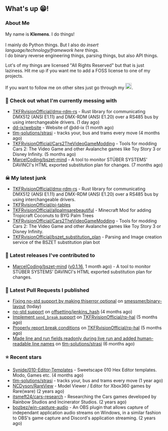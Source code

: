 ## What's up 😁!




### About Me

My name is **Klemens**. I do things!
<br><br>
I mainly do Python things. But I also do *insert language/technology/framework here* things.
<br>
I do binary reverse engineering things, parsing things, but also API things.

Lot's of my things are licensed "All Rights Reserved" but that is just laziness. Hit me up if you want me to add a FOSS license to one of my projects.

If you want to follow me on other sites just go through my [<img alt="linktree" width="20px" src="https://res.cloudinary.com/crunchbase-production/image/upload/c_lpad,f_auto,q_auto:eco,dpr_1/h90nveymaytblh5fldz8" />](https://linktr.ee/tkfrvision).

### 🥴 Check out what I'm currently messing with

- [TKFRvisionOfficial/dmx-rdm-rs](https://github.com/TKFRvisionOfficial/dmx-rdm-rs) - Rust library for communicating DMX512 (ANSI E1.11) and DMX-RDM (ANSI E1.20) over a RS485 bus by using interchangeable drivers. (1 day ago)
- [dd-ix/website](https://github.com/dd-ix/website) - Website of @dd-ix (1 month ago)
- [tlm-solutions/strasi](https://github.com/tlm-solutions/strasi) - tracks your, bus and trams every move (4 months ago)
- [TKFRvisionOfficial/Cars2TheVideoGameModding](https://github.com/TKFRvisionOfficial/Cars2TheVideoGameModding) - Tools for modding Cars 2: The Video Game and other Avalanche games like Toy Story 3 or Disney Infinity. (5 months ago)
- [MarcelCoding/bszet-mind](https://github.com/MarcelCoding/bszet-mind) - A tool to monitor STÜBER SYSTEMS&#39; DAVINCI&#39;s HTML exported substitution plan for changes. (7 months ago)

### ☠ My latest junk

- [TKFRvisionOfficial/dmx-rdm-rs](https://github.com/TKFRvisionOfficial/dmx-rdm-rs) - Rust library for communicating DMX512 (ANSI E1.11) and DMX-RDM (ANSI E1.20) over a RS485 bus by using interchangeable drivers.
- [TKFRvisionOfficial/pi-tables](https://github.com/TKFRvisionOfficial/pi-tables)
- [TKFRvisionOfficial/allpalmsarebeautiful](https://github.com/TKFRvisionOfficial/allpalmsarebeautiful) - Minecraft Mod for adding Tropicraft Coconuts to BYG Palm Trees
- [TKFRvisionOfficial/Cars2TheVideoGameModding](https://github.com/TKFRvisionOfficial/Cars2TheVideoGameModding) - Tools for modding Cars 2: The Video Game and other Avalanche games like Toy Story 3 or Disney Infinity.
- [TKFRvisionOfficial/bszet_substitution_plan](https://github.com/TKFRvisionOfficial/bszet_substitution_plan) - Parsing and Image creation service of the BSZET substitution plan bot

### 🔭 Latest releases I've contributed to

- [MarcelCoding/bszet-mind](https://github.com/MarcelCoding/bszet-mind) ([v0.1.16](https://github.com/MarcelCoding/bszet-mind/releases/tag/v0.1.16), 1 month ago) - A tool to monitor STÜBER SYSTEMS&#39; DAVINCI&#39;s HTML exported substitution plan for changes.

### 🔨 Latest Pull Requests I published

- [Fixing no-std support by making thiserror optional](https://github.com/smessmer/binary-layout/pull/28) on [smessmer/binary-layout](https://github.com/smessmer/binary-layout) (today)
- [no-std support](https://github.com/offsetting/jenkins_hash/pull/2) on [offsetting/jenkins_hash](https://github.com/offsetting/jenkins_hash) (4 months ago)
- [Implement `send_break` support](https://github.com/TKFRvisionOfficial/rp-hal/pull/2) on [TKFRvisionOfficial/rp-hal](https://github.com/TKFRvisionOfficial/rp-hal) (5 months ago)
- [Properly report break conditions](https://github.com/TKFRvisionOfficial/rp-hal/pull/1) on [TKFRvisionOfficial/rp-hal](https://github.com/TKFRvisionOfficial/rp-hal) (5 months ago)
- [Made line and run fields readonly during live run and added human-readable line names](https://github.com/tlm-solutions/strasi/pull/24) on [tlm-solutions/strasi](https://github.com/tlm-solutions/strasi) (6 months ago)

### ⭐ Recent stars

- [Synide/010-Editor-Templates](https://github.com/Synide/010-Editor-Templates) - Sweetscape 010 Hex Editor templates. Modo, Games etc. (4 months ago)
- [tlm-solutions/strasi](https://github.com/tlm-solutions/strasi) - tracks your, bus and trams every move (1 year ago)
- [NCDyson/RareView](https://github.com/NCDyson/RareView) - Model Viewer / Editor for Xbox360 games by Rare(ware) (2 years ago)
- [itsmeft24/cars-research](https://github.com/itsmeft24/cars-research) - Researching the Cars games developed by Rainbow Studios and Incinerator Studios. (2 years ago)
- [bozbez/win-capture-audio](https://github.com/bozbez/win-capture-audio) - An OBS plugin that allows capture of independant application audio streams on Windows, in a similar fashion to OBS&#39;s game capture and Discord&#39;s application streaming. (2 years ago)

